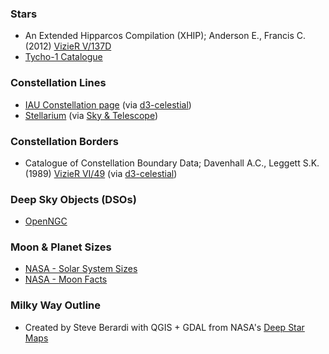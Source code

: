 
### **Stars**
- An Extended Hipparcos Compilation (XHIP); Anderson E., Francis C. (2012) [VizieR V/137D](http://cdsarc.u-strasbg.fr/viz-bin/Cat?V/137D) 
- [Tycho-1 Catalogue](https://www.cosmos.esa.int/web/hipparcos/catalogues)

### **Constellation Lines**
- [IAU Constellation page](http://www.iau.org/public/themes/constellations/) (via [d3-celestial](https://github.com/ofrohn/d3-celestial))
- [Stellarium](https://github.com/Stellarium/stellarium/tree/master/skycultures/modern_st) (via [Sky & Telescope](https://www.skyandtelescope.com))


### **Constellation Borders**
- Catalogue of Constellation Boundary Data; Davenhall A.C., Leggett S.K. (1989) [VizieR VI/49](http://vizier.cfa.harvard.edu/viz-bin/Cat?VI/49) (via [d3-celestial](https://github.com/ofrohn/d3-celestial))


### **Deep Sky Objects (DSOs)**
- [OpenNGC](https://github.com/mattiaverga/OpenNGC)

### **Moon & Planet Sizes**
- [NASA - Solar System Sizes](https://science.nasa.gov/resource/solar-system-sizes/)
- [NASA - Moon Facts](https://science.nasa.gov/moon/facts/)

### **Milky Way Outline**
- Created by Steve Berardi with QGIS + GDAL from NASA's [Deep Star Maps](https://svs.gsfc.nasa.gov/4851)
